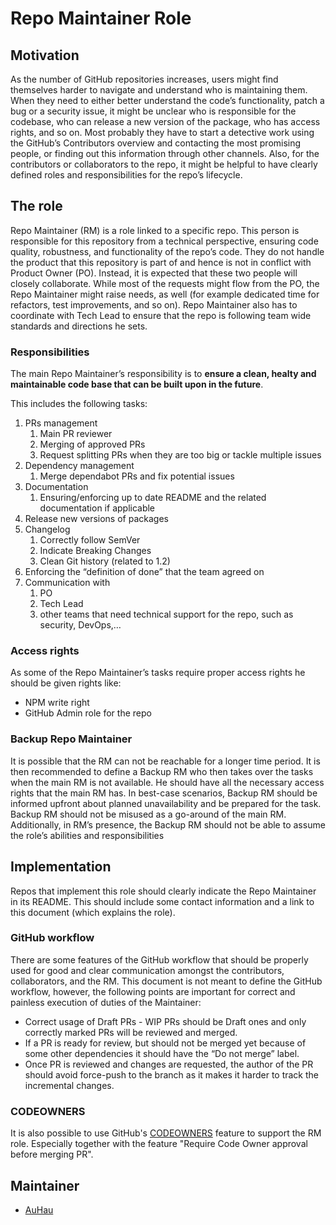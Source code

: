 # Repo Maintainer Role

## Motivation

As the number of GitHub repositories increases, users might find themselves harder to navigate and understand who is maintaining them. When they need to either better understand the code’s functionality, patch a bug or a security issue, it might be unclear who is responsible for the codebase, who can release a new version of the package, who has access rights, and so on. Most probably they have to start a detective work using the GitHub’s Contributors overview and contacting the most promising people, or finding out this information through other channels.
Also, for the contributors or collaborators to the repo, it might be helpful to have clearly defined roles and responsibilities for the repo’s lifecycle.

## The role

Repo Maintainer (RM) is a role linked to a specific repo. This person is responsible for this repository from a technical perspective, ensuring code quality, robustness, and functionality of the repo’s code. They do not handle the product that this repository is part of and hence is not in conflict with Product Owner (PO). Instead, it is expected that these two people will closely collaborate. While most of the requests might flow from the PO, the Repo Maintainer might raise needs, as well (for example dedicated time for refactors, test improvements, and so on). Repo Maintainer also has to coordinate with Tech Lead to ensure that the repo is following team wide standards and directions he sets.

### Responsibilities

The main Repo Maintainer’s responsibility is to **ensure a clean, healty and maintainable code base that can be built upon in the future**.

This includes the following tasks:

1. PRs management
   1. Main PR reviewer
   2. Merging of approved PRs
   3. Request splitting PRs when they are too big or tackle multiple issues
2. Dependency management
   1. Merge dependabot PRs and fix potential issues
3. Documentation
   1. Ensuring/enforcing up to date README and the related documentation if applicable
4. Release new versions of packages
5. Changelog
   1. Correctly follow SemVer
   2. Indicate Breaking Changes
   3. Clean Git history (related to 1.2)
6. Enforcing the “definition of done” that the team agreed on
7. Communication with
   1. PO
   2. Tech Lead
   3. other teams that need technical support for the repo, such as security, DevOps,…

### Access rights

As some of the Repo Maintainer’s tasks require proper access rights he should be given rights like:

- NPM write right
- GitHub Admin role for the repo

### Backup Repo Maintainer

It is possible that the RM can not be reachable for a longer time period. It is then recommended to define a Backup RM who then takes over the tasks when the main RM is not available. He should have all the necessary access rights that the main RM has.
In best-case scenarios, Backup RM should be informed upfront about planned unavailability and be prepared for the task. Backup RM should not be misused as a go-around of the main RM. Additionally, in RM’s presence, the Backup RM should not be able to assume the role’s abilities and responsibilities

## Implementation

Repos that implement this role should clearly indicate the Repo Maintainer in its README. This should include some contact information and a link to this document (which explains the role).

### GitHub workflow

There are some features of the GitHub workflow that should be properly used for good and clear communication amongst the contributors, collaborators, and the RM. This document is not meant to define the GitHub workflow, however, the following points are important for correct and painless execution of duties of the Maintainer:

 - Correct usage of Draft PRs - WIP PRs should be Draft ones and only correctly marked PRs will be reviewed and merged.
 - If a PR is ready for review, but should not be merged yet because of some other dependencies it should have the “Do not merge” label.
 - Once PR is reviewed and changes are requested, the author of the PR should avoid force-push to the branch as it makes it harder to track the incremental changes.

### CODEOWNERS

It is also possible to use GitHub's [CODEOWNERS](https://docs.github.com/en/free-pro-team@latest/github/creating-cloning-and-archiving-repositories/about-code-owners) feature to support the RM role. Especially together with the feature "Require Code Owner approval before merging PR".

## Maintainer

 - [AuHau](https://github.com/auhau/)
